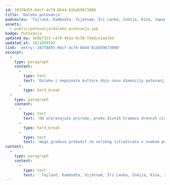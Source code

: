 ```yaml
---
id: 183f8d55-0dcf-4c78-8b44-81bd59673089
title: 'Daleka putovanja'
podnaslov: 'Tajland, Kambodža, Vijetnam, Šri Lanka, Indija, Kina, Japan...'
assets:
  - public/putovanja/daleka_putovanja.jpg
badge: Putovanja
updated_by: 3e0b7153-c478-46da-8c50-fde8ce1a616d
updated_at: 1621850293
link: 'entry::183f8d55-0dcf-4c78-8b44-81bd59673089'
excerpt:
  -
    type: paragraph
    content:
      -
        type: text
        text: 'Daleke i nepoznate kulture daju novu dimenziju putovanjima i aktivnom odmoru. '
      -
        type: hard_break
  -
    type: paragraph
    content:
      -
        type: text
        text: 'Od očaravajuće prirode, preko divnih hramova drevnih civilizacija do  '
      -
        type: hard_break
      -
        type: text
        text: 'mega gradova probudit će velikog istraživača u svakom putniku.  '
content:
  -
    type: paragraph
    content:
      -
        type: text
        text: ' Tajland, Kambodža, Vijetnam, Šri Lanka, Indija, Kina, Japan, SAD, Meksiko, Južna Amerika... izbor je Vaš!'
---
```

